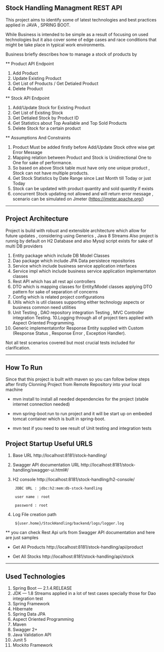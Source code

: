 ## Stock Handling Managment REST API 

This project aims to identify some of latest technologies and best practices applied in JAVA , SPRING BOOT.

While Business is intended to be simple as a result of focusing on used technologies but it also cover some of edge cases and race conditions that might be take place
in typical work environments.

Business briefly describes how to manage a stock of products by 
 
 ** Product API Endpoint

1. Add  Product
2. Update Existing Product
3. Get List of Products / Get Detialed Product
4. Delete Product
 
 **  Stock API Endpoint 

1. Add/Update Stock for Existing Product
2. Get List of Existing Stock 
3. Get Detialed Stock by Product ID
4. Get Statistics about Top Available and Top Sold Products
5. Delete Stock for a certain product
 
 ** Assumptions And Constraints
 
 1. Product Must be added firstly before Add/Update Stock othre wise get Error Message
 2. Mapping relation between Product and Stock is Unidirectional One to One for sake of performance. 
 3. So based on above Stock table must have only one unique product , Stock can not have multiple products.
 4. Get Stock Statistics by Date Range since Last Month till Today or just Today
 5. Stock can be updated with product quantity and sold quantity if exists
 6. concurrent Stock updating not allowed and will return error message , scenario can be simulated on Jmeter (https://jmeter.apache.org/)

---

## Project Architecture

Project is build with  robust and extensible architecture which allow for future updates , considering using Generics , Java 8 Streams
Also project is runnig by default on H2 Database and also Mysql script exists for sake of multi DB providers

1. Entity package which include DB Model Classes
2. Dao package which include JPA Data persistece repositories
3. Service which include business service application interfaces
4. Service impl which include business service application implementaton classes
5. Rest API which has all rest api controllers
6. DTO which is mapping classes for Entity/Model classes applying DTO pattern for sake of separation of concerns
7. Config which is related project configurations 
8. Utils which is util classes supporting either technology aspects or business common need utilities
9. Unit Testing , DAO repository integration Testing , MVC Controller integration Testing.
10.Logging through all of project tiers applied with Aspect Oriented Programming.
11. Generic implementatonfor Response Entity supplied with Custom (Response Status , Response Error , Exception Handler).

Not all test  scenarios covered but most crucial tests included for clarification.     

---

## How To Run

Since that this project is built with maven so you can follow below steps after firstly Clonning Project from Remote Repository into your local machine

* mvn install to install all needed dependencies for the project (stable internet connection needed)

* mvn spring-boot:run to run project and it will be start up on embeded tomcat container which is built in spring-boot.

* mvn test if you need to see result of Unit testing and integration tests

## Project Startup Useful URLS

1. Base URL  http://localhost:8181/stock-handling/ 
2. Swagger API documentation URL http://localhost:8181/stock-handling/swagger-ui.html#/
3. H2 console http://localhost:8181/stock-handling/h2-console/  
		
		JDBC URL : jdbc:h2:mem:db-stock-handling
		
		user name : root
		
		password : root 
		
4. Log File creation path 

		${user.home}/StockHandling/backend/logs/logger.log		
	
** you can check Rest Api urls from Swagger API documentation and here are just samples

* Get All Products  http://localhost:8181/stock-handling/api/product

* Get All Stocks http://localhost:8181/stock-handling/api/stock	
		

---

## Used Technologies

1. Spring Boot — 2.1.4.RELEASE
2. JDK — 1.8  Streams applied in a lot of test cases specially those for Dao integration test
3. Spring Framework 
4. Hibernate 
5. Spring Data JPA
6. Aspect Oriented Programming
7. Maven 
8. Swagger 2+
9. Java Validation API
10. Junit 5 
11. Mockito Framework
